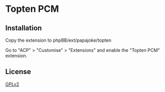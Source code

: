 # Topten PCM

## Installation

Copy the extension to phpBB/ext/papajoke/topten

Go to "ACP" > "Customise" > "Extensions" and enable the "Topten PCM" extension.

## License

[GPLv2](license.txt)
